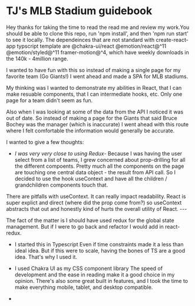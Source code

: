 # TJ's MLB Stadium guidebook

Hey thanks for taking the time to read the read me and review my work.You should be able to clone this repo, run 'npm install', and then 'npm run start' to see it locally. The dependeinces that are not standard with create-react-app typscript template are @chakra-ui/react @emotion/react@^11 @emotion/styled@^11 framer-motion@^4, which have weekly downloads in the 140k - 4million range.

I wanted to have fun with this so instead of making a single page for my favorite team (Go Giants!) I went ahead and made a SPA for MLB stadiums. 

My thinking was I wanted to demonstrate my abilities in React, that I can make resuable components, that I can intermediate hooks, etc. Only one page for a team didn't seem as fun. 

Also when I was looking at some of the data from the API I noticed it was out of date. So instead of making a page for the Giants that said Bruce Bochey was the manager (which is inaccurate) I went ahead with this route where I felt comfortable the information would generally be accurate. 

I wanted to give a few thoughts: 

- *I was very very close to using Redux*-
Because I was having the user select from a list of teams, I grew concerned about prop-drilling for all the different compoents. Pretty much all the components on the page are touching one central data object - the result from API call. So I decided to use the hook useContext and have all the children / grandchildren components touch that.

 There are pitfalls with useContext. It can really impact readability. React is super explict and direct (where did the prop come from?) so useContext abstracts that out and honestly kind of hurts the overall utility of React. ---

The fact of the matter is I should have used redux for the global state management. But if I were to go back and refactor I would add in react-redux.


- I started this in Typescript
Even if time constraints made it a less than ideal idea. But if this were to scale, having the bones of TS are a good idea. That's why I used it. 

- I used Chakra UI as my CSS component library 
The speed of development and the ease in reading make it a good choice in my opinion. There's also some great built in features, and I took the time to make everything mobile, tablet, and desktop compatible. 


- 

